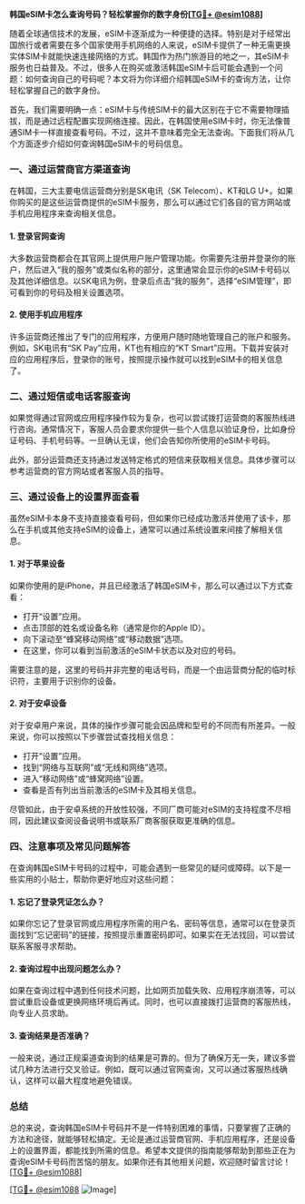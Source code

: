 **韩国eSIM卡怎么查询号码？轻松掌握你的数字身份[[TG💪+ @esim1088](https://t.me/s/esim1088)]**

随着全球通信技术的发展，eSIM卡逐渐成为一种便捷的选择。特别是对于经常出国旅行或者需要在多个国家使用手机网络的人来说，eSIM卡提供了一种无需更换实体SIM卡就能快速连接网络的方式。韩国作为热门旅游目的地之一，其eSIM卡服务也日益普及。不过，很多人在购买或激活韩国eSIM卡后可能会遇到一个问题：如何查询自己的号码呢？本文将为你详细介绍韩国eSIM卡的查询方法，让你轻松掌握自己的数字身份。

首先，我们需要明确一点：eSIM卡与传统SIM卡的最大区别在于它不需要物理插拔，而是通过远程配置实现网络连接。因此，在韩国使用eSIM卡时，你无法像普通SIM卡一样直接查看号码。不过，这并不意味着完全无法查询。下面我们将从几个方面逐步介绍如何查询韩国eSIM卡的号码信息。

### 一、通过运营商官方渠道查询

在韩国，三大主要电信运营商分别是SK电讯（SK Telecom）、KT和LG U+。如果你购买的是这些运营商提供的eSIM卡服务，那么可以通过它们各自的官方网站或手机应用程序来查询相关信息。

#### 1. 登录官网查询

大多数运营商都会在其官网上提供用户账户管理功能。你需要先注册并登录你的账户，然后进入“我的服务”或类似名称的部分，这里通常会显示你的eSIM卡号码以及其他详细信息。以SK电讯为例，登录后点击“我的服务”，选择“eSIM管理”，即可看到你的号码及相关设置选项。

#### 2. 使用手机应用程序

许多运营商还推出了专门的应用程序，方便用户随时随地管理自己的账户和服务。例如，SK电讯有“SK Pay”应用，KT也有相应的“KT Smart”应用。下载并安装对应的应用程序后，登录你的账号，按照提示操作就可以找到eSIM卡的相关信息了。

### 二、通过短信或电话客服查询

如果觉得通过官网或应用程序操作较为复杂，也可以尝试拨打运营商的客服热线进行咨询。通常情况下，客服人员会要求你提供一些个人信息以验证身份，比如身份证号码、手机号码等。一旦确认无误，他们会告知你所使用的eSIM卡号码。

此外，部分运营商还支持通过发送特定格式的短信来获取相关信息。具体步骤可以参考运营商的官方网站或者客服人员的指导。

### 三、通过设备上的设置界面查看

虽然eSIM卡本身不支持直接查看号码，但如果你已经成功激活并使用了该卡，那么在手机或其他支持eSIM的设备上，通常可以通过系统设置来间接了解相关信息。

#### 1. 对于苹果设备

如果你使用的是iPhone，并且已经激活了韩国eSIM卡，那么可以通过以下方式查看：

- 打开“设置”应用。
- 点击顶部的姓名或设备名称（通常是你的Apple ID）。
- 向下滚动至“蜂窝移动网络”或“移动数据”选项。
- 在这里，你可以看到当前激活的eSIM卡状态以及对应的号码。

需要注意的是，这里的号码并非完整的电话号码，而是一个由运营商分配的临时标识符，主要用于识别你的设备。

#### 2. 对于安卓设备

对于安卓用户来说，具体的操作步骤可能会因品牌和型号的不同而有所差异。一般来说，你可以按照以下步骤尝试查找相关信息：

- 打开“设置”应用。
- 找到“网络与互联网”或“无线和网络”选项。
- 进入“移动网络”或“蜂窝网络”设置。
- 查看是否有列出当前激活的eSIM卡及其相关信息。

尽管如此，由于安卓系统的开放性较强，不同厂商可能对eSIM的支持程度不尽相同，因此建议查阅设备说明书或联系厂商客服获取更准确的信息。

### 四、注意事项及常见问题解答

在查询韩国eSIM卡号码的过程中，可能会遇到一些常见的疑问或障碍。以下是一些实用的小贴士，帮助你更好地应对这些问题：

#### 1. 忘记了登录凭证怎么办？

如果你忘记了登录官网或应用程序所需的用户名、密码等信息，通常可以在登录页面找到“忘记密码”的链接，按照提示重置密码即可。如果实在无法找回，可以尝试联系客服寻求帮助。

#### 2. 查询过程中出现问题怎么办？

如果在查询过程中遇到任何技术问题，比如网页加载失败、应用程序崩溃等，可以尝试重启设备或更换网络环境后再试。同时，也可以直接拨打运营商的客服热线，向专业人员求助。

#### 3. 查询结果是否准确？

一般来说，通过正规渠道查询到的结果是可靠的。但为了确保万无一失，建议多尝试几种方法进行交叉验证。例如，既可以通过官网查询，又可以通过客服热线确认，这样可以最大程度地避免错误。

### 总结

总的来说，查询韩国eSIM卡号码并不是一件特别困难的事情，只要掌握了正确的方法和途径，就能够轻松搞定。无论是通过运营商官网、手机应用程序，还是设备上的设置界面，都能找到所需的信息。希望本文提供的指南能够帮助到那些正在为查询eSIM卡号码而苦恼的朋友。如果你还有其他相关问题，欢迎随时留言讨论！[[TG💪+ @esim1088](https://t.me/s/esim1088)] 

[[TG💪+ @esim1088](https://t.me/s/esim1088) ![Image](https://i.postimg.cc/4NQfJmqS/Snipaste-2025-05-13-00-14-12.png)]
